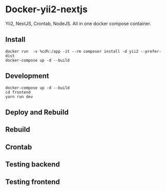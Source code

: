 # Docker-yii2-nextjs

Yii2, NextJS, Crontab, NodeJS. All in one docker compose container.

## Install
```
docker run  -v %cd%:/app -it --rm composer install -d yii2 --prefer-dist
docker-compose up -d --build
```
## Development
```
docker-compose up -d --build
cd frontend
yarn run dev
```

## Deploy and Rebuild

## Rebuild

## Crontab

## Testing backend
## Testing frontend
